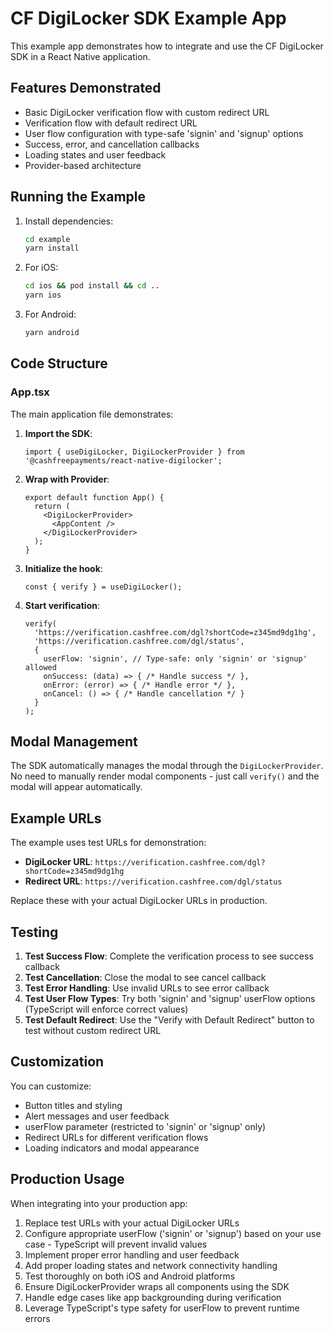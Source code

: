# CF DigiLocker SDK Example App

This example app demonstrates how to integrate and use the CF DigiLocker SDK in a React Native application.

## Features Demonstrated

- Basic DigiLocker verification flow with custom redirect URL
- Verification flow with default redirect URL  
- User flow configuration with type-safe 'signin' and 'signup' options
- Success, error, and cancellation callbacks
- Loading states and user feedback
- Provider-based architecture

## Running the Example

1. Install dependencies:
   ```bash
   cd example
   yarn install
   ```

2. For iOS:
   ```bash
   cd ios && pod install && cd ..
   yarn ios
   ```

3. For Android:
   ```bash
   yarn android
   ```

## Code Structure

### App.tsx

The main application file demonstrates:

1. **Import the SDK**:
   ```tsx
   import { useDigiLocker, DigiLockerProvider } from '@cashfreepayments/react-native-digilocker';
   ```

2. **Wrap with Provider**:
   ```tsx
   export default function App() {
     return (
       <DigiLockerProvider>
         <AppContent />
       </DigiLockerProvider>
     );
   }
   ```

3. **Initialize the hook**:
   ```tsx
   const { verify } = useDigiLocker();
   ```

4. **Start verification**:
   ```tsx
   verify(
     'https://verification.cashfree.com/dgl?shortCode=z345md9dg1hg',
     'https://verification.cashfree.com/dgl/status',
     {
       userFlow: 'signin', // Type-safe: only 'signin' or 'signup' allowed
       onSuccess: (data) => { /* Handle success */ },
       onError: (error) => { /* Handle error */ },
       onCancel: () => { /* Handle cancellation */ }
     }
   );
   ```

## Modal Management

The SDK automatically manages the modal through the `DigiLockerProvider`. No need to manually render modal components - just call `verify()` and the modal will appear automatically.

## Example URLs

The example uses test URLs for demonstration:
- **DigiLocker URL**: `https://verification.cashfree.com/dgl?shortCode=z345md9dg1hg`
- **Redirect URL**: `https://verification.cashfree.com/dgl/status`

Replace these with your actual DigiLocker URLs in production.

## Testing

1. **Test Success Flow**: Complete the verification process to see success callback
2. **Test Cancellation**: Close the modal to see cancel callback  
3. **Test Error Handling**: Use invalid URLs to see error callback
4. **Test User Flow Types**: Try both 'signin' and 'signup' userFlow options (TypeScript will enforce correct values)
5. **Test Default Redirect**: Use the "Verify with Default Redirect" button to test without custom redirect URL

## Customization

You can customize:
- Button titles and styling
- Alert messages and user feedback
- userFlow parameter (restricted to 'signin' or 'signup' only)
- Redirect URLs for different verification flows
- Loading indicators and modal appearance

## Production Usage

When integrating into your production app:

1. Replace test URLs with your actual DigiLocker URLs
2. Configure appropriate userFlow ('signin' or 'signup') based on your use case - TypeScript will prevent invalid values
3. Implement proper error handling and user feedback
4. Add proper loading states and network connectivity handling
5. Test thoroughly on both iOS and Android platforms
6. Ensure DigiLockerProvider wraps all components using the SDK
7. Handle edge cases like app backgrounding during verification
8. Leverage TypeScript's type safety for userFlow to prevent runtime errors
